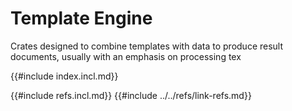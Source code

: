 # Template Engine

Crates designed to combine templates with data to produce result documents, usually with an emphasis on processing tex

{{#include index.incl.md}}

{{#include refs.incl.md}}
{{#include ../../refs/link-refs.md}}

